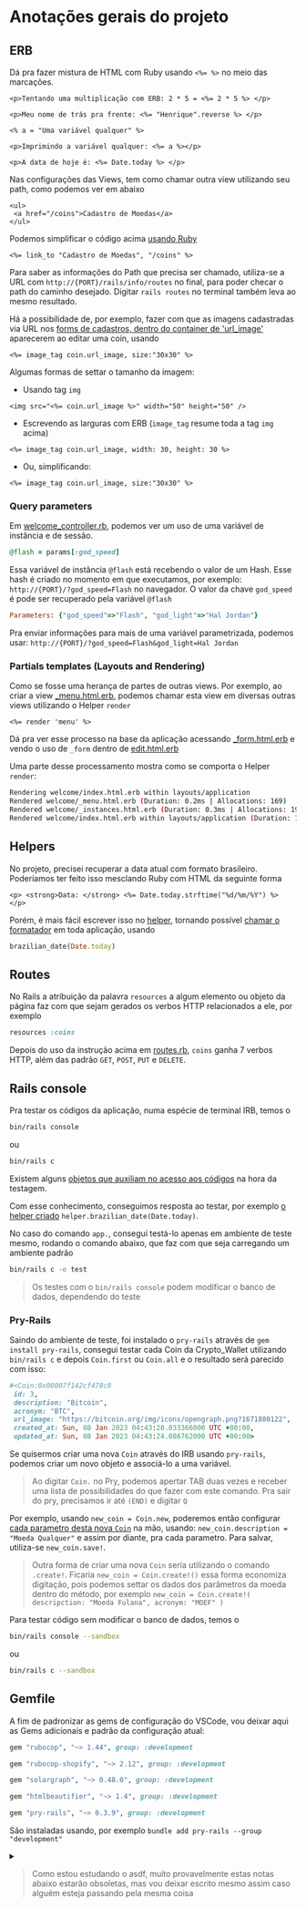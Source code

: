 # Anotações gerais do projeto

## ERB

Dá pra fazer mistura de HTML com Ruby usando `<%= %>` no meio das marcações.

```erb
<p>Tentando uma multiplicação com ERB: 2 * 5 = <%= 2 * 5 %> </p>

<p>Meu nome de trás pra frente: <%= "Henrique".reverse %> </p>

<% a = "Uma variável qualquer" %>

<p>Imprimindo a variável qualquer: <%= a %></p>

<p>A data de hoje é: <%= Date.today %> </p>
```

Nas configurações das Views, tem como chamar outra view utilizando seu path, como podemos ver em abaixo

```erb
<ul>
 <a href="/coins">Cadastro de Moedas</a>
</ul>
```

Podemos simplificar o código acima [usando Ruby][welcome_index]

```erb
<%= link_to "Cadastro de Moedas", "/coins" %>
```

Para saber as informações do Path que precisa ser chamado, utiliza-se a URL com `http://{PORT}/rails/info/routes` no final, para poder checar o path do caminho desejado. Digitar `rails routes` no terminal também leva ao mesmo resultado.

Há a possibilidade de, por exemplo, fazer com que as imagens cadastradas via URL nos [forms de cadastros, dentro do container de 'url_image'][form_erb] aparecerem ao editar uma coin, usando

```erb
<%= image_tag coin.url_image, size:"30x30" %>
```

Algumas formas de settar o tamanho da imagem:

- Usando tag `img`

```erb
<img src="<%= coin.url_image %>" width="50" height="50" />
```

- Escrevendo as larguras com ERB (`image_tag` resume toda a tag `img` acima)

```erb
<%= image_tag coin.url_image, width: 30, height: 30 %>
```

- Ou, simplificando:

```erb
<%= image_tag coin.url_image, size:"30x30" %>
```

### Query parameters

Em [welcome_controller.rb](/app/controllers/welcome_controller.rb), podemos ver um uso de uma variável de instância e de sessão.

```ruby
@flash = params[:god_speed]
```

Essa variável de instância `@flash` está recebendo o valor de um Hash. Esse hash é criado no momento em que executamos, por exemplo: `http://{PORT}/?god_speed=Flash` no navegador. O valor da chave `god_speed` é pode ser recuperado pela variável `@flash`

```ruby
Parameters: {"god_speed"=>"Flash", "god_light"=>"Hal Jordan"}
```

Pra enviar informações para mais de uma variável parametrizada, podemos usar:
`http://{PORT}/?god_speed=Flash&god_light=Hal Jordan`

### Partials templates (Layouts and Rendering)

Como se fosse uma herança de partes de outras views.
Por exemplo, ao criar a view [_menu.html.erb](/app/views/welcome/_menu.html.erb), podemos chamar esta view em diversas outras views utilizando o Helper `render`

```erb
<%= render 'menu' %>
```

Dá pra ver esse processo na base da aplicação acessando [_form.html.erb](/app/views/coins/_form.html.erb) e vendo o uso de `_form` dentro de [edit.html.erb](/app/views/coins/edit.html.erb)

Uma parte desse processamento mostra como se comporta o Helper `render`:

```bash
Rendering welcome/index.html.erb within layouts/application
Rendered welcome/_menu.html.erb (Duration: 0.2ms | Allocations: 169)
Rendered welcome/_instances.html.erb (Duration: 0.3ms | Allocations: 197)
Rendered welcome/index.html.erb within layouts/application (Duration: 1.4ms | Allocations: 773)
  ```

## Helpers

No projeto, precisei recuperar a data atual com formato brasileiro. Poderíamos ter feito isso mesclando Ruby com HTML da seguinte forma

```erb
<p> <strong>Data: </strong> <%= Date.today.strftime("%d/%m/%Y") %> </p>
```

Porém, é mais fácil escrever isso no [helper][aplication_helper], tornando possível [chamar o formatador][welcome_index] em toda aplicação, usando

```ruby
brazilian_date(Date.today)
```

## Routes

No Rails a atribuição da palavra `resources` a algum elemento ou objeto da página faz com que sejam gerados os verbos HTTP relacionados a ele, por exemplo

```ruby
resources :coins
```

Depois do uso da instrução acima em [routes.rb][routes], `coins` ganha 7 verbos HTTP, além das padrão `GET`, `POST`, `PUT` e `DELETE`.

## Rails console

Pra testar os códigos da aplicação, numa espécie de terminal IRB, temos o

```bash
bin/rails console
```

ou

```bash
bin/rails c
```

Existem alguns [objetos que auxiliam no acesso aos códigos][rails_console_objects] na hora da testagem.

Com esse conhecimento, conseguimos resposta ao testar, por exemplo [o helper criado][aplication_helper] `helper.brazilian_date(Date.today)`.

No caso do comando `app.`, consegui testá-lo apenas em ambiente de teste mesmo, rodando o comando abaixo, que faz com que seja carregando um ambiente padrão

```bash
bin/rails c -e test
```

> Os testes com o `bin/rails console` podem modificar o banco de dados, dependendo do teste

### Pry-Rails

Saindo do ambiente de teste, foi instalado o `pry-rails` através de `gem install pry-rails`, consegui testar cada Coin da Crypto_Wallet utilizando `bin/rails c` e depois `Coin.first` ou `Coin.all` e o resultado será parecido com isso:

```ruby
#<Coin:0x00007f142cf478c8
 id: 3,
 description: "Bitcoin",
 acronym: "BTC",
 url_image: "https://bitcoin.org/img/icons/opengraph.png?1671880122",
 created_at: Sun, 08 Jan 2023 04:43:20.033366000 UTC +00:00,
 updated_at: Sun, 08 Jan 2023 04:43:24.086762000 UTC +00:00>
```

Se quisermos criar uma nova `Coin` através do IRB usando `pry-rails`, podemos criar um novo objeto e associá-lo a uma variável.

> Ao digitar `Coin.` no Pry, podemos apertar TAB duas vezes e receber uma lista de possibilidades do que fazer com este comando. Pra sair do pry, precisamos ir até `(END)` e digitar `Q`

Por exemplo, usando `new_coin = Coin.new`, poderemos então configurar [cada parametro desta nova `Coin`][coins_controller] na mão, usando: `new_coin.description = "Moeda Qualquer"` e assim por diante, pra cada parametro. Para salvar, utiliza-se `new_coin.save!`.

> Outra forma de criar uma nova `Coin` seria utilizando o comando `.create!`. Ficaria `new_coin = Coin.create!()` essa forma economiza digitação, pois podemos settar os dados dos parâmetros da moeda dentro do método, por exemplo `new_coin = Coin.create!( descripction: "Moeda Fulana", acronym: "MOEF" )`

Para testar código sem modificar o banco de dados, temos o

```bash
bin/rails console --sandbox
```

ou

```bash
bin/rails c --sandbox
```

## Gemfile

A fim de padronizar as gems de configuração do VSCode, vou deixar aqui as Gems adicionais e padrão da configuração atual:

```ruby
gem "rubocop", "~> 1.44", group: :development

gem "rubocop-shopify", "~> 2.12", group: :development

gem "solargraph", "~> 0.48.0", group: :development

gem "htmlbeautifier", "~> 1.4", group: :development

gem "pry-rails", "~> 0.3.9", group: :development
```

São instaladas usando, por exemplo `bundle add pry-rails --group "development"`

<details>
<summary>

> Como estou estudando o asdf, muito provavelmente estas notas abaixo estarão obsoletas, mas vou deixar escrito mesmo assim caso alguém esteja passando pela mesma coisa

</summary>

### Atualização de Ruby

Algumas atualizações antes necessitam de upgrade do sistema inteiro e do [ruby-build][ruby-build] (caso seja o rbenv)

Pra atualizar a versão do Ruby usando rbenv é só digitar `rbenv uninstall` e seguir as instruçoes para desinstalar o ruby antigo

> Tive um erro dizendo que faltava o `libyaml` antes de atualizar o Ruby para o mais atual
> Depois de instalar o `libyaml`, rodei o comando pra instalar o Ruby novamente e rodei normalmente `rbenv install {VERSION}` e funcionou normalmente

Depois do problema resolvido, rodei `rbenv versions` pra conferir as versões do Ruby instaladas e vi que a versão anterior do Ruby ainda estava apontada. Rodando `rbenv global {VERSION}` e `rbenv local {VERSION}` para que a nova versão do Ruby fosse reconhecida. Depois disso tudo, mudamos a versão do Ruby no `Gemfile` e em `.ruby-version` e depois rodamos `bundle install` pra atualizar tudo

</details>

[rails_console_objects]: https://guides.rubyonrails.org/command_line.html#the-app-and-helper-objects
[aplication_helper]: app/../../app/helpers/application_helper.rb
[form_erb]: app/views/coins/../../../../app/views/coins/_form.html.erb
[welcome_index]: app/views/../../../app/views/welcome/index.html.erb
[routes]: app/config/../../../config/routes.rb
[ruby-build]: https://github.com/rbenv/ruby-build#installation
[coins_controller]: app/controllers/../../../app/controllers/coins_controller.rb
